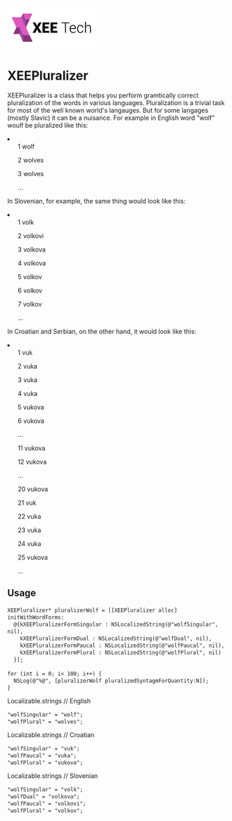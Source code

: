 ![Alt text](/images/xee_01.png)

XEEPluralizer
=============

XEEPluralizer is a class that helps you perform gramtically correct pluralization of the words in various languages.
Pluralization is a trivial task for most of the well known world's langauges. But for some langages (mostly Slavic) it can be a nuisance.
For example in English word "wolf" woulf be pluralized like this:
<li>
<ul>1 wolf</ul>
<ul>2 wolves</ul>
<ul>3 wolves</ul>
<ul>...</ul>
</li>

In Slovenian, for example, the same thing would look like this:
<li>
<ul>1 volk</ul>
<ul>2 volkovi</ul>
<ul>3 volkova</ul>
<ul>4 volkova</ul>
<ul>5 volkov</ul>
<ul>6 volkov</ul>
<ul>7 volkov</ul>
<ul>...</ul>
</li>

In Croatian and Serbian, on the other hand, it would look like this:
<li>
<ul>1 vuk</ul>
<ul>2 vuka</ul>
<ul>3 vuka</ul>
<ul>4 vuka</ul>
<ul>5 vukova</ul>
<ul>6 vukova</ul>
<ul>...</ul>
<ul>11 vukova</ul>
<ul>12 vukova</ul>
<ul>...</ul>
<ul>20 vukova</ul>
<ul>21 vuk</ul>
<ul>22 vuka</ul>
<ul>23 vuka</ul>
<ul>24 vuka</ul>
<ul>25 vukova</ul>
<ul>...</ul>
</li>


Usage
------------

```objc
XEEPluralizer* pluralizerWolf = [[XEEPluralizer alloc] initWithWordForms:
  @{kXEEPluralizerFormSingular : NSLocalizedString(@"wolfSingular", nil),
    kXEEPluralizerFormDual : NSLocalizedString(@"wolfDual", nil),
    kXEEPluralizerFormPaucal : NSLocalizedString(@"wolfPaucal", nil),
    kXEEPluralizerFormPlural : NSLocalizedString(@"wolfPlural", nil)
  }];
    
for (int i = 0; i< 100; i++) {
  NSLog(@"%@", [pluralizerWolf pluralizedSyntagmForQuantity:N]);
}
```

Localizable.strings // English
```
"wolfSingular" = "wolf";
"wolfPlural" = "wolves";
```

Localizable.strings // Croatian
```
"wolfSingular" = "vuk";
"wolfPaucal" = "vuka";
"wolfPlural" = "vukova";
```

Localizable.strings // Slovenian
```
"wolfSingular" = "volk";
"wolfDual" = "volkova";
"wolfPaucal" = "volkovi";
"wolfPlural" = "volkov";
```




